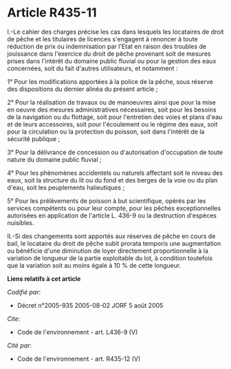# Article R435-11

I.-Le cahier des charges précise les cas dans lesquels les locataires de droit de pêche et les titulaires de licences
s'engagent à renoncer à toute réduction de prix ou indemnisation par l'Etat en raison des troubles de jouissance dans
l'exercice du droit de pêche provenant soit de mesures prises dans l'intérêt du domaine public fluvial ou pour la gestion des
eaux concernées, soit du fait d'autres utilisateurs, et notamment : 

1° Pour les modifications apportées à la police de la pêche, sous réserve des dispositions du dernier alinéa du présent
article ; 

2° Pour la réalisation de travaux ou de manoeuvres ainsi que pour la mise en oeuvre des mesures administratives nécessaires,
soit pour les besoins de la navigation ou du flottage, soit pour l'entretien des voies et plans d'eau et de leurs
accessoires, soit pour l'écoulement ou le régime des eaux, soit pour la circulation ou la protection du poisson, soit dans
l'intérêt de la sécurité publique ; 

3° Pour la délivrance de concession ou d'autorisation d'occupation de toute nature du domaine public fluvial ; 

4° Pour les phénomènes accidentels ou naturels affectant soit le niveau des eaux, soit la structure du lit ou du fond et des
berges de la voie ou du plan d'eau, soit les peuplements halieutiques ; 

5° Pour les prélèvements de poisson à but scientifique, opérés par les services compétents ou pour leur compte, pour les
pêches exceptionnelles autorisées en application de l'article L. 436-9 ou la destruction d'espèces nuisibles. 

II.-Si des changements sont apportés aux réserves de pêche en cours de bail, le locataire du droit de pêche subit prorata
temporis une augmentation ou bénéficie d'une diminution de loyer directement proportionnelle à la variation de longueur de la
partie exploitable du lot, à condition toutefois que la variation soit au moins égale à 10 % de cette longueur.

**Liens relatifs à cet article**

_Codifié par_:

  - Décret n°2005-935 2005-08-02 JORF 5 août 2005

_Cite_:

  - Code de l'environnement - art. L436-9 (V)

_Cité par_:

  - Code de l'environnement - art. R435-12 (V)
